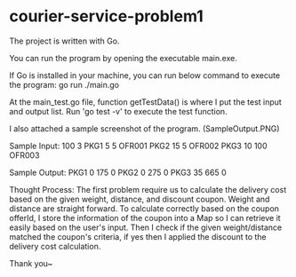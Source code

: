 # courier-service-problem1

The project is written with Go.

You can run the program by opening the executable main.exe.

If Go is installed in your machine, you can run below command to execute the program:
go run ./main.go

At the main_test.go file, function getTestData() is where I put the test input and output list.
Run 'go test -v' to execute the test function.

I also attached a sample screenshot of the program. (SampleOutput.PNG)

Sample Input:
100 3
PKG1 5 5 OFR001
PKG2 15 5 OFR002
PKG3 10 100 OFR003

Sample Output:
PKG1 0 175 0
PKG2 0 275 0
PKG3 35 665 0

Thought Process:
The first problem require us to calculate the delivery cost based on the given weight, distance, and discount coupon. Weight and distance are straight forward.
To calculate correctly based on the coupon offerId, I store the information of the coupon into a Map so I can retrieve it easily based on the user's input.
Then I check if the given weight/distance matched the coupon's criteria, if yes then I applied the discount to the delivery cost calculation.

Thank you~
